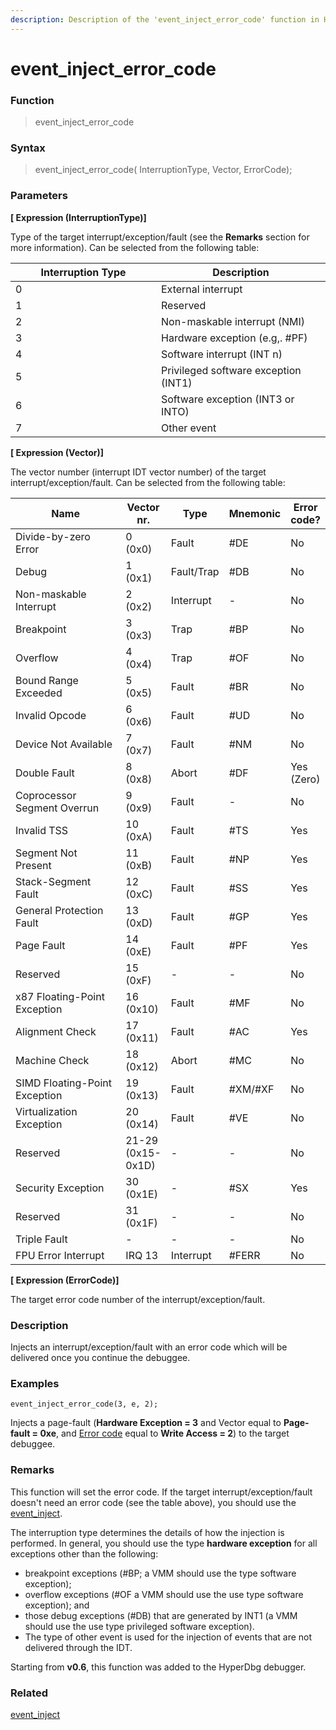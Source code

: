 ```yaml
---
description: Description of the 'event_inject_error_code' function in HyperDbg Scripts
---
```


# event\_inject\_error\_code

### Function

> event\_inject\_error\_code

### Syntax

> event\_inject\_error\_code( InterruptionType, Vector, ErrorCode);

### Parameters

**\[ Expression (InterruptionType)]**

Type of the target interrupt/exception/fault (see the **Remarks** section for more information). Can be selected from the following table:

<table><thead><tr><th width="217">Interruption Type</th><th>Description</th></tr></thead><tbody><tr><td>0</td><td>External interrupt</td></tr><tr><td>1</td><td>Reserved</td></tr><tr><td>2</td><td>Non-maskable interrupt (NMI)</td></tr><tr><td>3</td><td>Hardware exception (e.g,. #PF)</td></tr><tr><td>4</td><td>Software interrupt (INT n)</td></tr><tr><td>5</td><td>Privileged software exception (INT1)</td></tr><tr><td>6</td><td>Software exception (INT3 or INTO)</td></tr><tr><td>7</td><td>Other event</td></tr></tbody></table>

**\[ Expression (Vector)]**

The vector number (interrupt IDT vector number) of the target interrupt/exception/fault. Can be selected from the following table:

<table><thead><tr><th width="228">Name</th><th>Vector nr.</th><th>Type</th><th>Mnemonic</th><th>Error code?</th></tr></thead><tbody><tr><td>Divide-by-zero Error</td><td>0 (0x0)</td><td>Fault</td><td>#DE</td><td>No</td></tr><tr><td>Debug</td><td>1 (0x1)</td><td>Fault/Trap</td><td>#DB</td><td>No</td></tr><tr><td>Non-maskable Interrupt</td><td>2 (0x2)</td><td>Interrupt</td><td>-</td><td>No</td></tr><tr><td>Breakpoint</td><td>3 (0x3)</td><td>Trap</td><td>#BP</td><td>No</td></tr><tr><td>Overflow</td><td>4 (0x4)</td><td>Trap</td><td>#OF</td><td>No</td></tr><tr><td>Bound Range Exceeded</td><td>5 (0x5)</td><td>Fault</td><td>#BR</td><td>No</td></tr><tr><td>Invalid Opcode</td><td>6 (0x6)</td><td>Fault</td><td>#UD</td><td>No</td></tr><tr><td>Device Not Available</td><td>7 (0x7)</td><td>Fault</td><td>#NM</td><td>No</td></tr><tr><td>Double Fault</td><td>8 (0x8)</td><td>Abort</td><td>#DF</td><td>Yes (Zero)</td></tr><tr><td>Coprocessor Segment Overrun</td><td>9 (0x9)</td><td>Fault</td><td>-</td><td>No</td></tr><tr><td>Invalid TSS</td><td>10 (0xA)</td><td>Fault</td><td>#TS</td><td>Yes</td></tr><tr><td>Segment Not Present</td><td>11 (0xB)</td><td>Fault</td><td>#NP</td><td>Yes</td></tr><tr><td>Stack-Segment Fault</td><td>12 (0xC)</td><td>Fault</td><td>#SS</td><td>Yes</td></tr><tr><td>General Protection Fault</td><td>13 (0xD)</td><td>Fault</td><td>#GP</td><td>Yes</td></tr><tr><td>Page Fault</td><td>14 (0xE)</td><td>Fault</td><td>#PF</td><td>Yes</td></tr><tr><td>Reserved</td><td>15 (0xF)</td><td>-</td><td>-</td><td>No</td></tr><tr><td>x87 Floating-Point Exception</td><td>16 (0x10)</td><td>Fault</td><td>#MF</td><td>No</td></tr><tr><td>Alignment Check</td><td>17 (0x11)</td><td>Fault</td><td>#AC</td><td>Yes</td></tr><tr><td>Machine Check</td><td>18 (0x12)</td><td>Abort</td><td>#MC</td><td>No</td></tr><tr><td>SIMD Floating-Point Exception</td><td>19 (0x13)</td><td>Fault</td><td>#XM/#XF</td><td>No</td></tr><tr><td>Virtualization Exception</td><td>20 (0x14)</td><td>Fault</td><td>#VE</td><td>No</td></tr><tr><td>Reserved</td><td>21-29 (0x15-0x1D)</td><td>-</td><td>-</td><td>No</td></tr><tr><td>Security Exception</td><td>30 (0x1E)</td><td>-</td><td>#SX</td><td>Yes</td></tr><tr><td>Reserved</td><td>31 (0x1F)</td><td>-</td><td>-</td><td>No</td></tr><tr><td>Triple Fault</td><td>-</td><td>-</td><td>-</td><td>No</td></tr><tr><td>FPU Error Interrupt</td><td>IRQ 13</td><td>Interrupt</td><td>#FERR</td><td>No</td></tr></tbody></table>

**\[ Expression (ErrorCode)]**

The target error code number of the interrupt/exception/fault.

### Description

Injects an interrupt/exception/fault with an error code which will be delivered once you continue the debuggee.

### Examples

`event_inject_error_code(3, e, 2);`

Injects a page-fault (**Hardware Exception = 3** and Vector equal to **Page-fault = 0xe**, and [Error code](https://docs.hyperdbg.org/commands/meta-commands/.pagein#page-fault-error-codes) equal to **Write Access = 2**) to the target debuggee.

### Remarks

This function will set the error code. If the target interrupt/exception/fault doesn't need an error code (see the table above), you should use the [event\_inject](https://docs.hyperdbg.org/commands/scripting-language/functions/events/event\_inject).

The interruption type determines the details of how the injection is performed. In general, you should use the type **hardware exception** for all exceptions other than the following:

* breakpoint exceptions (#BP; a VMM should use the type software exception);&#x20;
* overflow exceptions (#OF a VMM should use the use type software exception); and&#x20;
* those debug exceptions (#DB) that are generated by INT1 (a VMM should use the use type privileged software exception).
* The type of other event is used for the injection of events that are not delivered through the IDT.

Starting from **v0.6**, this function was added to the HyperDbg debugger.

### Related

[event\_inject](https://docs.hyperdbg.org/commands/scripting-language/functions/events/event\_inject)
